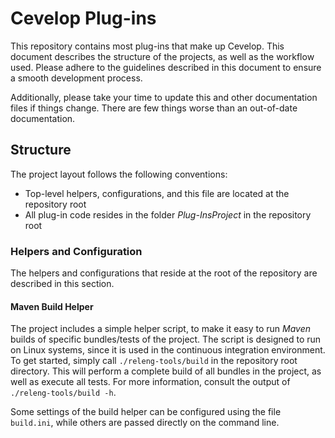 # Cevelop Plug-ins

This repository contains most plug-ins that make up Cevelop.
This document describes the structure of the projects, as well as the workflow used.
Please adhere to the guidelines described in this document to ensure a smooth development process.

Additionally, please take your time to update this and other documentation files if things change.
There are few things worse than an out-of-date documentation.

## Structure

The project layout follows the following conventions:

* Top-level helpers, configurations, and this file are located at the repository root
* All plug-in code resides in the folder *Plug-InsProject* in the repository root

### Helpers and Configuration

The helpers and configurations that reside at the root of the repository are described in this section.

#### Maven Build Helper

The project includes a simple helper script, to make it easy to run *Maven* builds of specific bundles/tests of the project.
The script is designed to run on Linux systems, since it is used in the continuous integration environment.
To get started, simply call `./releng-tools/build` in the repository root directory.
This will perform a complete build of all bundles in the project, as well as execute all tests.
For more information, consult the output of `./releng-tools/build -h`.

Some settings of the build helper can be configured using the file `build.ini`, while others are passed directly on the command line.